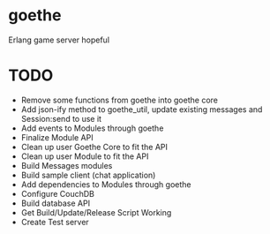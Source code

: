 goethe
======

Erlang game server hopeful


TODO
====

- Remove some functions from goethe into goethe core
- Add json-ify method to goethe_util, update existing messages and Session:send to use it
- Add events to Modules through goethe
- Finalize Module API
- Clean up user Goethe Core to fit the API
- Clean up user Module to fit the API
- Build Messages modules
- Build sample client (chat application)
- Add dependencies to Modules through goethe
- Configure CouchDB
- Build database API
- Get Build/Update/Release Script Working
- Create Test server
